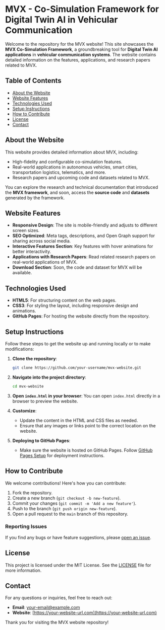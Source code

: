 # MVX - Co-Simulation Framework for Digital Twin AI in Vehicular Communication

Welcome to the repository for the MVX website! This site showcases the **MVX Co-Simulation Framework**, a groundbreaking tool for **Digital Twin AI applications** in **vehicular communication systems**. The website contains detailed information on the features, applications, and research papers related to MVX.

## Table of Contents
- [About the Website](#about-the-website)
- [Website Features](#website-features)
- [Technologies Used](#technologies-used)
- [Setup Instructions](#setup-instructions)
- [How to Contribute](#how-to-contribute)
- [License](#license)
- [Contact](#contact)

## About the Website

This website provides detailed information about MVX, including:
- High-fidelity and configurable co-simulation features.
- Real-world applications in autonomous vehicles, smart cities, transportation logistics, telematics, and more.
- Research papers and upcoming code and datasets related to MVX.
  
You can explore the research and technical documentation that introduced the **MVX framework**, and soon, access the **source code** and **datasets** generated by the framework.

## Website Features

- **Responsive Design**: The site is mobile-friendly and adjusts to different screen sizes.
- **SEO Optimized**: Meta tags, descriptions, and Open Graph support for sharing across social media.
- **Interactive Features Section**: Key features with hover animations for better interactivity.
- **Applications with Research Papers**: Read related research papers on real-world applications of MVX.
- **Download Section**: Soon, the code and dataset for MVX will be available.

## Technologies Used

- **HTML5**: For structuring content on the web pages.
- **CSS3**: For styling the layout, including responsive design and animations.
- **GitHub Pages**: For hosting the website directly from the repository.

## Setup Instructions

Follow these steps to get the website up and running locally or to make modifications:

1. **Clone the repository**:
    ```bash
    git clone https://github.com/your-username/mvx-website.git
    ```

2. **Navigate into the project directory**:
    ```bash
    cd mvx-website
    ```

3. **Open `index.html` in your browser**:
    You can open `index.html` directly in a browser to preview the website.

4. **Customize**:
    - Update the content in the HTML and CSS files as needed.
    - Ensure that any images or links point to the correct location on the website.

5. **Deploying to GitHub Pages**:
    - Make sure the website is hosted on GitHub Pages. Follow [GitHub Pages Setup](https://pages.github.com/) for deployment instructions.

## How to Contribute

We welcome contributions! Here's how you can contribute:

1. Fork the repository.
2. Create a new branch (`git checkout -b new-feature`).
3. Commit your changes (`git commit -m 'Add a new feature'`).
4. Push to the branch (`git push origin new-feature`).
5. Open a pull request to the `main` branch of this repository.

### Reporting Issues

If you find any bugs or have feature suggestions, please [open an issue](https://github.com/your-username/mvx-website/issues).

## License

This project is licensed under the MIT License. See the [LICENSE](LICENSE) file for more information.

## Contact

For any questions or inquiries, feel free to reach out:
- **Email**: [your-email@example.com](mailto:your-email@example.com)
- **Website**: [https://your-website-url.com](https://your-website-url.com)

Thank you for visiting the MVX website repository!
